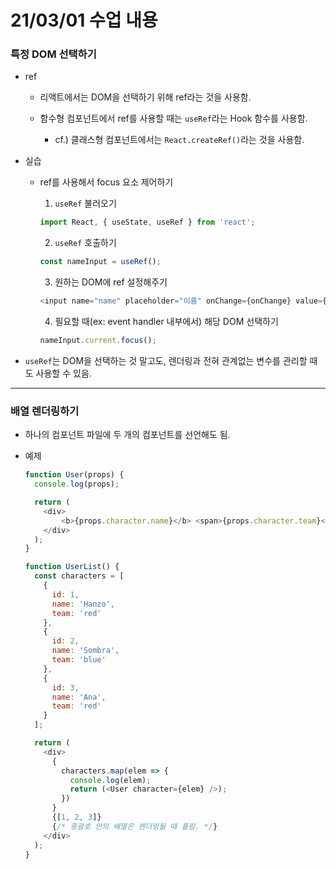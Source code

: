 # 21/03/01 수업 내용
### 특정 DOM 선택하기

- ref

  - 리액트에서는 DOM을 선택하기 위해 ref라는 것을 사용함.

  - 함수형 컴포넌트에서 ref를 사용할 때는 `useRef`라는 Hook 함수를 사용함.

    - cf.) 클래스형 컴포넌트에서는 `React.createRef()`라는 것을 사용함.

- 실습

  - ref를 사용해서 focus 요소 제어하기

    1. `useRef` 불러오기

      ```js
      import React, { useState, useRef } from 'react';
      ````

    2. `useRef` 호출하기
    
      ```js
      const nameInput = useRef();
      ```

    3. 원하는 DOM에 ref 설정해주기

    ```js
    <input name="name" placeholder="이름" onChange={onChange} value={name} ref={nameInput} />
    ```

    4. 필요할 때(ex: event handler 내부에서) 해당 DOM 선택하기

    ```js
    nameInput.current.focus();
    ```

- `useRef`는 DOM을 선택하는 것 말고도, 렌더링과 전혀 관계없는 변수를 관리할 때도 사용할 수 있음.

___
### 배열 렌더링하기

- 하나의 컴포넌트 파일에 두 개의 컴포넌트를 선언해도 됨.

- 예제

  ```js
  function User(props) {
    console.log(props);

    return (
      <div>
          <b>{props.character.name}</b> <span>{props.character.team}</span>
      </div>
    );
  }

  function UserList() {
    const characters = [
      {
        id: 1,
        name: 'Hanzo',
        team: 'red'
      },
      {
        id: 2,
        name: 'Sombra',
        team: 'blue'
      },
      {
        id: 3,
        name: 'Ana',
        team: 'red'
      }
    ];

    return (
      <div>
        {
          characters.map(elem => {
            console.log(elem);
            return (<User character={elem} />);
          })
        }
        {[1, 2, 3]}
        {/* 중괄호 안의 배열은 렌더링될 때 풀림. */}
      </div>
    );
  }
  ```